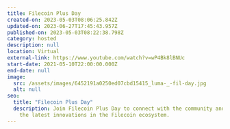 ```yaml
---
title: Filecoin Plus Day
created-on: 2023-05-03T08:06:25.842Z
updated-on: 2023-06-27T17:45:43.957Z
published-on: 2023-05-03T08:22:38.798Z
category: hosted
description: null
location: Virtual
external-link: https://www.youtube.com/watch?v=wP4Bk8lBNUc
start-date: 2021-05-10T22:00:00.000Z
end-date: null
image:
  src: /assets/images/6452191a0250ed07cbd15415_luma-_-fil-day.jpg
  alt: null
seo:
  title: "Filecoin Plus Day"
  description: Join Filecoin Plus Day to connect with the community and explore
    the latest innovations in the Filecoin ecosystem.
---
```

